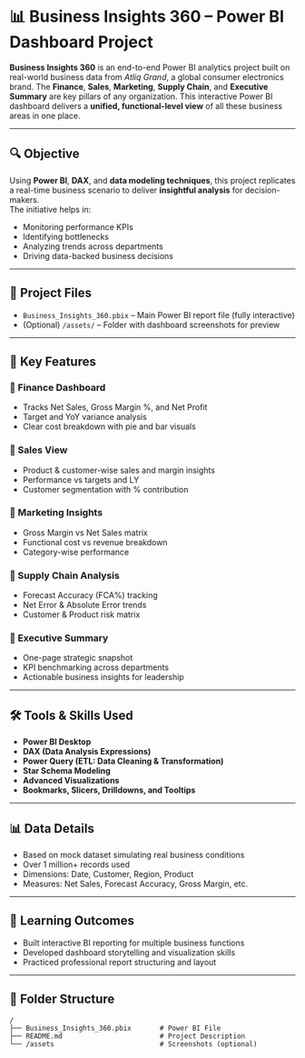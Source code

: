 # 📊 Business Insights 360 – Power BI Dashboard Project

**Business Insights 360** is an end-to-end Power BI analytics project built on real-world business data from *Atliq Grand*, a global consumer electronics brand. The **Finance**, **Sales**, **Marketing**, **Supply Chain**, and **Executive Summary** are key pillars of any organization.  This interactive Power BI dashboard delivers a **unified, functional-level view** of all these business areas in one place.


---

## 🔍 Objective

Using **Power BI**, **DAX**, and **data modeling techniques**, this project replicates a real-time business scenario to deliver **insightful analysis** for decision-makers.  
The initiative helps in:

- Monitoring performance KPIs  
- Identifying bottlenecks  
- Analyzing trends across departments  
- Driving data-backed business decisions

---

## 📁 Project Files

- `Business_Insights_360.pbix` – Main Power BI report file (fully interactive)
- (Optional) `/assets/` – Folder with dashboard screenshots for preview

---

## 📌 Key Features

### 🔹 Finance Dashboard
- Tracks Net Sales, Gross Margin %, and Net Profit
- Target and YoY variance analysis
- Clear cost breakdown with pie and bar visuals

### 🔹 Sales View
- Product & customer-wise sales and margin insights
- Performance vs targets and LY
- Customer segmentation with % contribution

### 🔹 Marketing Insights
- Gross Margin vs Net Sales matrix
- Functional cost vs revenue breakdown
- Category-wise performance

### 🔹 Supply Chain Analysis
- Forecast Accuracy (FCA%) tracking
- Net Error & Absolute Error trends
- Customer & Product risk matrix

### 🔹 Executive Summary
- One-page strategic snapshot
- KPI benchmarking across departments
- Actionable business insights for leadership

---

## 🛠 Tools & Skills Used

- **Power BI Desktop**  
- **DAX (Data Analysis Expressions)**  
- **Power Query (ETL: Data Cleaning & Transformation)**  
- **Star Schema Modeling**  
- **Advanced Visualizations**  
- **Bookmarks, Slicers, Drilldowns, and Tooltips**

---

## 📊 Data Details

- Based on mock dataset simulating real business conditions  
- Over 1 million+ records used  
- Dimensions: Date, Customer, Region, Product  
- Measures: Net Sales, Forecast Accuracy, Gross Margin, etc.

---

## 🧩 Learning Outcomes

- Built interactive BI reporting for multiple business functions  
- Developed dashboard storytelling and visualization skills  
- Practiced professional report structuring and layout

---

## 📁 Folder Structure

```plaintext
/
├── Business_Insights_360.pbix       # Power BI File
├── README.md                        # Project Description
└── /assets                          # Screenshots (optional)
